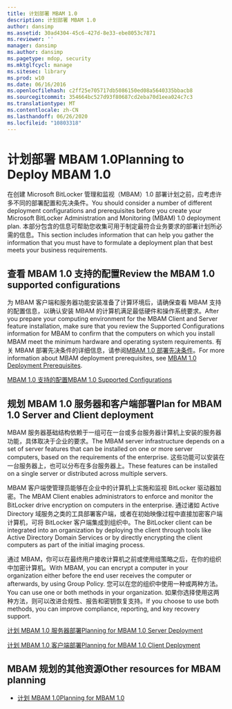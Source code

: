 ```yaml
---
title: 计划部署 MBAM 1.0
description: 计划部署 MBAM 1.0
author: dansimp
ms.assetid: 30ad4304-45c6-427d-8e33-ebe8053c7871
ms.reviewer: ''
manager: dansimp
ms.author: dansimp
ms.pagetype: mdop, security
ms.mktglfcycl: manage
ms.sitesec: library
ms.prod: w10
ms.date: 06/16/2016
ms.openlocfilehash: c2ff25e705717db5086150ed08a5640335bbacb8
ms.sourcegitcommit: 354664bc527d93f80687cd2eba70d1eea024c7c3
ms.translationtype: MT
ms.contentlocale: zh-CN
ms.lasthandoff: 06/26/2020
ms.locfileid: "10803318"
---
```

# <span data-ttu-id="38e61-103">计划部署 MBAM 1.0</span><span class="sxs-lookup"><span data-stu-id="38e61-103">Planning to Deploy MBAM 1.0</span></span>


<span data-ttu-id="38e61-104">在创建 Microsoft BitLocker 管理和监视（MBAM）1.0 部署计划之前，应考虑许多不同的部署配置和先决条件。</span><span class="sxs-lookup"><span data-stu-id="38e61-104">You should consider a number of different deployment configurations and prerequisites before you create your Microsoft BitLocker Administration and Monitoring (MBAM) 1.0 deployment plan.</span></span> <span data-ttu-id="38e61-105">本部分包含的信息可帮助您收集可用于制定最符合业务要求的部署计划所必需的信息。</span><span class="sxs-lookup"><span data-stu-id="38e61-105">This section includes information that can help you gather the information that you must have to formulate a deployment plan that best meets your business requirements.</span></span>

## <span data-ttu-id="38e61-106">查看 MBAM 1.0 支持的配置</span><span class="sxs-lookup"><span data-stu-id="38e61-106">Review the MBAM 1.0 supported configurations</span></span>


<span data-ttu-id="38e61-107">为 MBAM 客户端和服务器功能安装准备了计算环境后，请确保查看 MBAM 支持的配置信息，以确认安装 MBAM 的计算机满足最低硬件和操作系统要求。</span><span class="sxs-lookup"><span data-stu-id="38e61-107">After you prepare your computing environment for the MBAM Client and Server feature installation, make sure that you review the Supported Configurations information for MBAM to confirm that the computers on which you install MBAM meet the minimum hardware and operating system requirements.</span></span> <span data-ttu-id="38e61-108">有关 MBAM 部署先决条件的详细信息，请参阅[MBAM 1.0 部署先决条件](mbam-10-deployment-prerequisites.md)。</span><span class="sxs-lookup"><span data-stu-id="38e61-108">For more information about MBAM deployment prerequisites, see [MBAM 1.0 Deployment Prerequisites](mbam-10-deployment-prerequisites.md).</span></span>

[<span data-ttu-id="38e61-109">MBAM 1.0 支持的配置</span><span class="sxs-lookup"><span data-stu-id="38e61-109">MBAM 1.0 Supported Configurations</span></span>](mbam-10-supported-configurations.md)

## <span data-ttu-id="38e61-110">规划 MBAM 1.0 服务器和客户端部署</span><span class="sxs-lookup"><span data-stu-id="38e61-110">Plan for MBAM 1.0 Server and Client deployment</span></span>


<span data-ttu-id="38e61-111">MBAM 服务器基础结构依赖于一组可在一台或多台服务器计算机上安装的服务器功能，具体取决于企业的要求。</span><span class="sxs-lookup"><span data-stu-id="38e61-111">The MBAM server infrastructure depends on a set of server features that can be installed on one or more server computers, based on the requirements of the enterprise.</span></span> <span data-ttu-id="38e61-112">这些功能可以安装在一台服务器上，也可以分布在多台服务器上。</span><span class="sxs-lookup"><span data-stu-id="38e61-112">These features can be installed on a single server or distributed across multiple servers.</span></span>

<span data-ttu-id="38e61-113">MBAM 客户端使管理员能够在企业中的计算机上实施和监视 BitLocker 驱动器加密。</span><span class="sxs-lookup"><span data-stu-id="38e61-113">The MBAM Client enables administrators to enforce and monitor the BitLocker drive encryption on computers in the enterprise.</span></span> <span data-ttu-id="38e61-114">通过诸如 Active Directory 域服务之类的工具部署客户端，或者在初始映像过程中直接加密客户端计算机，可将 BitLocker 客户端集成到组织中。</span><span class="sxs-lookup"><span data-stu-id="38e61-114">The BitLocker client can be integrated into an organization by deploying the client through tools like Active Directory Domain Services or by directly encrypting the client computers as part of the initial imaging process.</span></span>

<span data-ttu-id="38e61-115">通过 MBAM，你可以在最终用户接收计算机之前或使用组策略之后，在你的组织中加密计算机。</span><span class="sxs-lookup"><span data-stu-id="38e61-115">With MBAM, you can encrypt a computer in your organization either before the end user receives the computer or afterwards, by using Group Policy.</span></span> <span data-ttu-id="38e61-116">您可以在您的组织中使用一种或两种方法。</span><span class="sxs-lookup"><span data-stu-id="38e61-116">You can use one or both methods in your organization.</span></span> <span data-ttu-id="38e61-117">如果你选择使用这两种方法，则可以改进合规性、报告和密钥恢复支持。</span><span class="sxs-lookup"><span data-stu-id="38e61-117">If you choose to use both methods, you can improve compliance, reporting, and key recovery support.</span></span>

[<span data-ttu-id="38e61-118">计划 MBAM 1.0 服务器部署</span><span class="sxs-lookup"><span data-stu-id="38e61-118">Planning for MBAM 1.0 Server Deployment</span></span>](planning-for-mbam-10-server-deployment.md)

[<span data-ttu-id="38e61-119">计划 MBAM 1.0 客户端部署</span><span class="sxs-lookup"><span data-stu-id="38e61-119">Planning for MBAM 1.0 Client Deployment</span></span>](planning-for-mbam-10-client-deployment.md)

## <a href="" id="other-resources-for-mbam-planning-"></a><span data-ttu-id="38e61-120">MBAM 规划的其他资源</span><span class="sxs-lookup"><span data-stu-id="38e61-120">Other resources for MBAM planning</span></span>


-   [<span data-ttu-id="38e61-121">计划 MBAM 1.0</span><span class="sxs-lookup"><span data-stu-id="38e61-121">Planning for MBAM 1.0</span></span>](planning-for-mbam-10.md)

 

 





